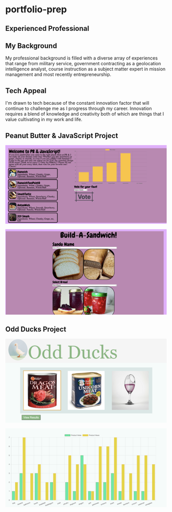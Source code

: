 # portfolio-prep

## Experienced Professional

## My Background

My professional background is filled with a diverse array of experiences that range from military service, government contracting as a geolocation intelligence analyst, course instruction as a subject matter expert in mission management and most recently entrepreneurship.

## Tech Appeal

I'm drawn to tech because of the constant innovation factor that will continue to challenge me as I progress through my career. Innovation requires a blend of knowledge and creativity both of which are things that I value cultivating in my work and life.

## Peanut Butter & JavaScript Project

![PeanutButter & JavaScript Page](img/pbjshome.png "PeanutButter & JavaScript Page")

![PeanutButter & JavaScript Page](img/buildasand.png "PeanutButter & JavaScript Build a Sandwhich Page")

## Odd Ducks Project

![Odd Ducks Page](img/oddducks.png "Odd Ducks Page")

![Odd Ducks Graph](img/oddducksgraph.png "Odd Ducks Page")
